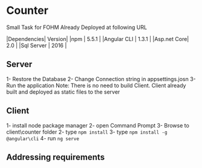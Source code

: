 # Counter
Small Task for FOHM
Already Deployed at following URL


|Dependencies| Version|
|npm         | 5.5.1  |
|Angular CLI | 1.3.1  |
|Asp.net Core| 2.0    |
|Sql Server  | 2016   |

## Server
1- Restore the Database
2- Change Connection string in appsettings.josn
3- Run the application
Note: There is no need to build Client.
Client already built and deployed as static files to the server

## Client
1- install node package manager
2- open Command Prompt
3- Browse to client\counter folder
2- type `npm install`
3- type `npm install -g @angular\cli`
4- run `ng serve`

## Addressing requirements
